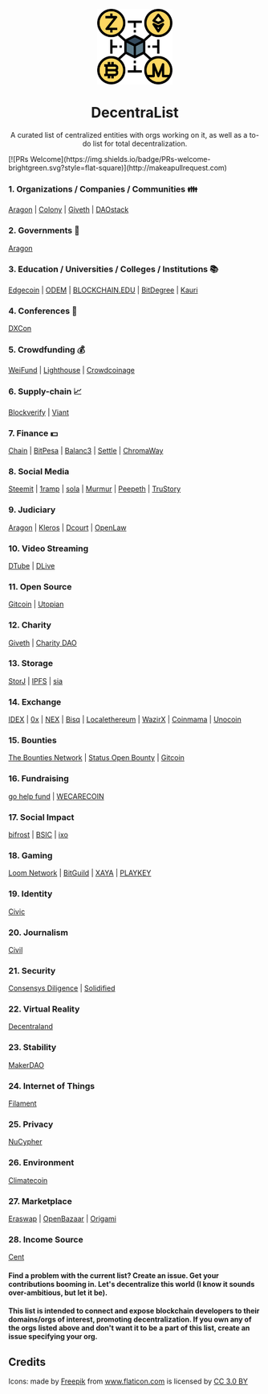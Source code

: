 <p align="center">
  <img src="./cryptocurrency.png" align="center" width="150">
</p>

<h1 align="center">DecentraList</h1>
<p align="center">A curated list of  centralized entities with orgs working on it, as well as a to-do list for total decentralization.</p>   [![PRs Welcome](https://img.shields.io/badge/PRs-welcome-brightgreen.svg?style=flat-square)](http://makeapullrequest.com)
  

### 1. Organizations / Companies / Communities  :family: 
  [Aragon](https://aragon.org/) | [Colony](https://colony.io/) | [Giveth](https://giveth.io/) | [DAOstack](http://daostack.io/)

### 2. Governments :busts_in_silhouette:
  [Aragon](https://aragon.org/)

### 3. Education / Universities / Colleges / Institutions  :books:
[Edgecoin](https://www.edgecoin.io/) | [ODEM](https://odem.io/) | [BLOCKCHAIN.EDU](https://blockchainedu.io/) | [BitDegree](https://www.bitdegree.org) | [Kauri](https://kauri.io/)

### 4. Conferences  :speech_balloon:
  [DXCon](https://github.com/Blockternship/DXCon)

### 5. Crowdfunding  :moneybag:
  [WeiFund](http://weifund.io/) | [Lighthouse](https://lighthouse.cash/) | [Crowdcoinage](https://crowdcoinage.com/)

### 6. Supply-chain  :chart_with_upwards_trend:
[Blockverify](http://www.blockverify.io/) | [Viant](https://viant.io/)

### 7. Finance  :dollar:
[Chain](https://chain.com/) | [BitPesa](https://www.bitpesa.co/) | [Balanc3](https://www.balanc3.net/) | [Settle](https://settle.finance/) | [ChromaWay](https://chromaway.com/)

### 8. Social Media
  [Steemit](https://steemit.com/) | [1ramp](https://1ramp.io/) | [sola](https://sola.ai/) | [Murmur](https://www.murmurdapp.com/) | [Peepeth](https://peepeth.com/welcome) | [TruStory](https://www.trustory.io/)

### 9. Judiciary
  [Aragon](https://aragon.org/) | [Kleros](https://kleros.io/) | [Dcourt](https://dcourt.io/) | [OpenLaw](https://openlaw.io/)

### 10. Video Streaming
  [DTube](https://d.tube/) | [DLive](https://dlive.io/)

### 11. Open Source
  [Gitcoin](https://gitcoin.co/) | [Utopian](https://join.utopian.io/)

### 12. Charity
  [Giveth](https://giveth.io/) | [Charity DAO](http://charity-dao.org/)
  
### 13. Storage
  [StorJ](https://storj.io/) | [IPFS](https://ipfs.io/) | [sia](http://www.sia.tech/)

### 14. Exchange
  [IDEX](https://idex.market/) | [0x](https://0xproject.com/) | [NEX](https://neonexchange.org/) | [Bisq](https://bisq.network/) | [Localethereum](https://localethereum.com/) | [WazirX](https://wazirx.com/) | [Coinmama](https://www.coinmama.com/?cxd=49533_372799&affid=49533) | [Unocoin](https://www.unocoin.com/)
              
### 15. Bounties
  [The Bounties Network](https://bounties.network/) | [Status Open Bounty](https://openbounty.status.im/) | [Gitcoin](https://gitcoin.co/)
  
### 16. Fundraising
  [go help fund](https://gohelpfund.com/) | [WECARECOIN](https://wecarecoin.com/)
  
### 17. Social Impact
  [bifrost](https://www.projectbifrost.com/) | [BSIC](https://www.blockchainforsocialimpact.com/) | [ixo](https://ixo.world/)
  
### 18. Gaming
  [Loom Network](https://loomx.io/) | [BitGuild](https://bitguild.io/) | [XAYA](https://xaya.io/) | [PLAYKEY](https://playkey.io/en/)
  
### 19. Identity
[Civic](https://www.civic.com/)

### 20. Journalism
[Civil](https://civil.co/)

### 21. Security
[Consensys Diligence](https://consensys.net/diligence/) | [Solidified](https://solidified.io/)

### 22. Virtual Reality
[Decentraland](https://decentraland.org/)

### 23. Stability
[MakerDAO](https://makerdao.com/dai)

### 24. Internet of Things
[Filament](https://filament.com/)

### 25. Privacy
[NuCypher](https://www.nucypher.com/)

### 26. Environment
[Climatecoin](https://climatecoin.io/)

### 27. Marketplace
[Eraswap](https://www.eraswaptoken.io/) | [OpenBazaar](https://openbazaar.org/) | [Origami](https://ori.network/)

### 28. Income Source
[Cent](https://beta.cent.co/)
  
#### Find a problem with the current list? Create an issue. Get your contributions booming in. Let's decentralize this world (I know it sounds over-ambitious, but let it be).

#### This list is intended to connect and expose blockchain developers to their domains/orgs of interest, promoting decentralization. If you own any of the orgs listed above and don't want it to be a part of this list, create an issue specifying your org.

## Credits

<div>Icons: made by <a href="https://www.flaticon.com/authors/freepik" title="Freepik">Freepik</a> from <a href="https://www.flaticon.com/" title="Flaticon">www.flaticon.com</a> is licensed by <a href="http://creativecommons.org/licenses/by/3.0/" title="Creative Commons BY 3.0" target="_blank">CC 3.0 BY</a></div>
